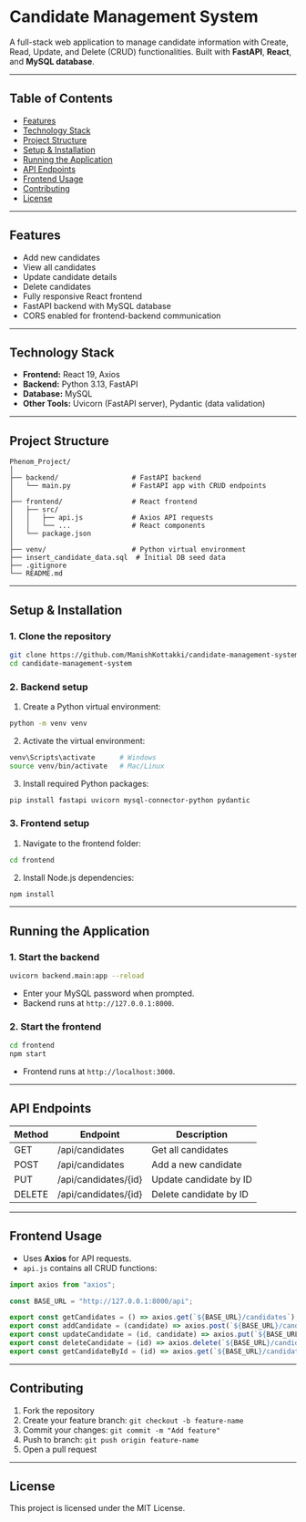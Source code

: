 # Candidate Management System

A full-stack web application to manage candidate information with Create, Read, Update, and Delete (CRUD) functionalities. Built with **FastAPI**, **React**, and **MySQL database**.

---

## Table of Contents

- [Features](#features)
- [Technology Stack](#technology-stack)
- [Project Structure](#project-structure)
- [Setup & Installation](#setup--installation)
- [Running the Application](#running-the-application)
- [API Endpoints](#api-endpoints)
- [Frontend Usage](#frontend-usage)
- [Contributing](#contributing)
- [License](#license)

---

## Features

- Add new candidates
- View all candidates
- Update candidate details
- Delete candidates
- Fully responsive React frontend
- FastAPI backend with MySQL database
- CORS enabled for frontend-backend communication

---

## Technology Stack

- **Frontend:** React 19, Axios
- **Backend:** Python 3.13, FastAPI
- **Database:** MySQL
- **Other Tools:** Uvicorn (FastAPI server), Pydantic (data validation)

---

## Project Structure

```
Phenom_Project/
│
├── backend/                  # FastAPI backend
│   └── main.py               # FastAPI app with CRUD endpoints
│
├── frontend/                 # React frontend
│   ├── src/
│   │   ├── api.js            # Axios API requests
│   │   └── ...               # React components
│   └── package.json
│
├── venv/                     # Python virtual environment
├── insert_candidate_data.sql  # Initial DB seed data
├── .gitignore
└── README.md
```

---

## Setup & Installation

### **1. Clone the repository**
```bash
git clone https://github.com/ManishKottakki/candidate-management-system.git
cd candidate-management-system
```

### **2. Backend setup**
1. Create a Python virtual environment:
```bash
python -m venv venv
```
2. Activate the virtual environment:
```bash
venv\Scripts\activate      # Windows
source venv/bin/activate   # Mac/Linux
```
3. Install required Python packages:
```bash
pip install fastapi uvicorn mysql-connector-python pydantic
```

### **3. Frontend setup**
1. Navigate to the frontend folder:
```bash
cd frontend
```
2. Install Node.js dependencies:
```bash
npm install
```

---

## Running the Application

### **1. Start the backend**
```bash
uvicorn backend.main:app --reload
```
- Enter your MySQL password when prompted.
- Backend runs at `http://127.0.0.1:8000`.

### **2. Start the frontend**
```bash
cd frontend
npm start
```
- Frontend runs at `http://localhost:3000`.

---

## API Endpoints

| Method | Endpoint | Description |
|--------|---------|-------------|
| GET    | /api/candidates | Get all candidates |
| POST   | /api/candidates | Add a new candidate |
| PUT    | /api/candidates/{id} | Update candidate by ID |
| DELETE | /api/candidates/{id} | Delete candidate by ID |

---

## Frontend Usage

- Uses **Axios** for API requests.
- `api.js` contains all CRUD functions:
```javascript
import axios from "axios";

const BASE_URL = "http://127.0.0.1:8000/api";

export const getCandidates = () => axios.get(`${BASE_URL}/candidates`);
export const addCandidate = (candidate) => axios.post(`${BASE_URL}/candidates`, candidate);
export const updateCandidate = (id, candidate) => axios.put(`${BASE_URL}/candidates/${id}`, candidate);
export const deleteCandidate = (id) => axios.delete(`${BASE_URL}/candidates/${id}`);
export const getCandidateById = (id) => axios.get(`${BASE_URL}/candidates/${id}`);
```

---

## Contributing

1. Fork the repository
2. Create your feature branch: `git checkout -b feature-name`
3. Commit your changes: `git commit -m "Add feature"`
4. Push to branch: `git push origin feature-name`
5. Open a pull request

---

## License

This project is licensed under the MIT License.

